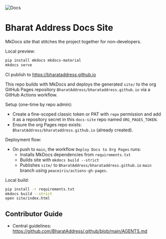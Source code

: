 ![Docs](https://github.com/BharatAddress/docs-site/actions/workflows/pages.yml/badge.svg)

# Bharat Address Docs Site

MkDocs site that stitches the project together for non-developers.

Local preview:
```bash
pip install mkdocs mkdocs-material
mkdocs serve
```

CI publish to https://bharataddress.github.io

This repo builds with MkDocs and deploys the generated `site/` to the org GitHub Pages repository `BharatAddress/bharataddress.github.io` via a GitHub Actions workflow.

Setup (one-time by repo admin):
- Create a fine-scoped classic token or PAT with `repo` permission and add it as a repository secret in this `docs-site` repo named `ORG_PAGES_TOKEN`.
- Ensure the org Pages repo exists: `BharatAddress/bharataddress.github.io` (already created).

Deployment flow:
- On push to `main`, the workflow `Deploy Docs to Org Pages` runs:
  - Installs MkDocs dependencies from `requirements.txt`
  - Builds site with `mkdocs build --strict`
  - Publishes `site/` to `BharatAddress/bharataddress.github.io` `main` branch using `peaceiris/actions-gh-pages`.

Local build:
```bash
pip install -r requirements.txt
mkdocs build --strict
open site/index.html
```

## Contributor Guide

- Central guidelines: https://github.com/BharatAddress/.github/blob/main/AGENTS.md
